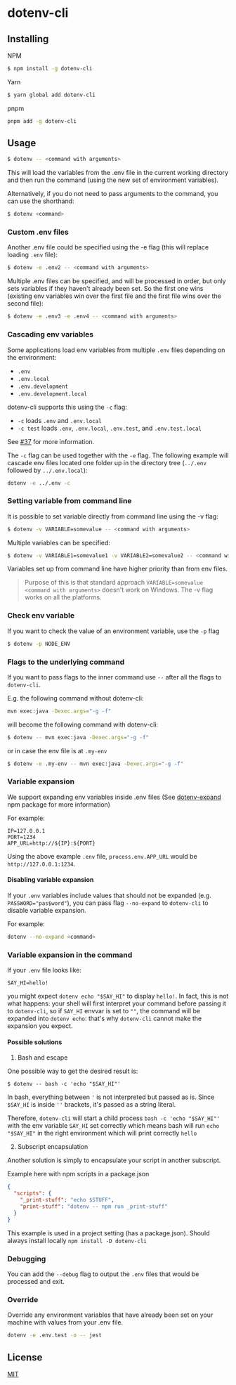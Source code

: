 # dotenv-cli

## Installing

NPM

```bash
$ npm install -g dotenv-cli
```

Yarn

```bash
$ yarn global add dotenv-cli
```

pnpm

```bash
pnpm add -g dotenv-cli
```

## Usage

```bash
$ dotenv -- <command with arguments>
```

This will load the variables from the .env file in the current working directory and then run the command (using the new set of environment variables).

Alternatively, if you do not need to pass arguments to the command, you can use the shorthand:

```bash
$ dotenv <command>
```

### Custom .env files

Another .env file could be specified using the -e flag (this will replace loading `.env` file):

```bash
$ dotenv -e .env2 -- <command with arguments>
```

Multiple .env files can be specified, and will be processed in order, but only sets variables if they haven't already been set. So the first one wins (existing env variables win over the first file and the first file wins over the second file):

```bash
$ dotenv -e .env3 -e .env4 -- <command with arguments>
```

### Cascading env variables

Some applications load env variables from multiple `.env` files depending on the environment:

- `.env`
- `.env.local`
- `.env.development`
- `.env.development.local`

dotenv-cli supports this using the `-c` flag:

- `-c` loads `.env` and `.env.local`
- `-c test` loads `.env`, `.env.local`, `.env.test`, and `.env.test.local`

See [#37](https://github.com/entropitor/dotenv-cli/issues/37) for more information.

The `-c` flag can be used together with the `-e` flag. The following example will cascade env files located one folder up in the directory tree (`../.env` followed by `../.env.local`):

```bash
dotenv -e ../.env -c
```

### Setting variable from command line

It is possible to set variable directly from command line using the -v flag:

```bash
$ dotenv -v VARIABLE=somevalue -- <command with arguments>
```

Multiple variables can be specified:

```bash
$ dotenv -v VARIABLE1=somevalue1 -v VARIABLE2=somevalue2 -- <command with arguments>
```

Variables set up from command line have higher priority than from env files.

> Purpose of this is that standard approach `VARIABLE=somevalue <command with arguments>` doesn't work on Windows. The -v flag works on all the platforms.

### Check env variable

If you want to check the value of an environment variable, use the `-p` flag

```bash
$ dotenv -p NODE_ENV
```

### Flags to the underlying command

If you want to pass flags to the inner command use `--` after all the flags to `dotenv-cli`.

E.g. the following command without dotenv-cli:

```bash
mvn exec:java -Dexec.args="-g -f"
```

will become the following command with dotenv-cli:

```bash
$ dotenv -- mvn exec:java -Dexec.args="-g -f"
```

or in case the env file is at `.my-env`

```bash
$ dotenv -e .my-env -- mvn exec:java -Dexec.args="-g -f"
```

### Variable expansion

We support expanding env variables inside .env files (See [dotenv-expand](https://github.com/motdotla/dotenv-expand) npm package for more information)

For example:

```
IP=127.0.0.1
PORT=1234
APP_URL=http://${IP}:${PORT}
```

Using the above example `.env` file, `process.env.APP_URL` would be `http://127.0.0.1:1234`.

#### Disabling variable expansion

If your `.env` variables include values that should not be expanded (e.g. `PASSWORD="pas$word"`), you can pass flag `--no-expand` to `dotenv-cli` to disable variable expansion.

For example:

```bash
dotenv --no-expand <command>
```

### Variable expansion in the command

If your `.env` file looks like:

```
SAY_HI=hello!
```

you might expect `dotenv echo "$SAY_HI"` to display `hello!`. In fact, this is not what happens: your shell will first interpret your command before passing it to `dotenv-cli`, so if `SAY_HI` envvar is set to `""`, the command will be expanded into `dotenv echo`: that's why `dotenv-cli` cannot make the expansion you expect.

#### Possible solutions

1. Bash and escape

One possible way to get the desired result is:

```
$ dotenv -- bash -c 'echo "$SAY_HI"'
```

In bash, everything between `'` is not interpreted but passed as is. Since `$SAY_HI` is inside `''` brackets, it's passed as a string literal.

Therefore, `dotenv-cli` will start a child process `bash -c 'echo "$SAY_HI"'` with the env variable `SAY_HI` set correctly which means bash will run `echo "$SAY_HI"` in the right environment which will print correctly `hello`

2. Subscript encapsulation

Another solution is simply to encapsulate your script in another subscript.

Example here with npm scripts in a package.json

```json
{
  "scripts": {
    "_print-stuff": "echo $STUFF",
    "print-stuff": "dotenv -- npm run _print-stuff"
  }
}
```

This example is used in a project setting (has a package.json). Should always install locally `npm install -D dotenv-cli`

### Debugging

You can add the `--debug` flag to output the `.env` files that would be processed and exit.

### Override

Override any environment variables that have already been set on your machine with values from your .env file.

```bash
dotenv -e .env.test -o -- jest
```

## License

[MIT](https://en.wikipedia.org/wiki/MIT_License)
